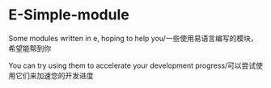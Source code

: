 # E-Simple-module
Some modules written in e, hoping to help you/一些使用易语言编写的模块，希望能帮到你

You can try using them to accelerate your development progress/可以尝试使用它们来加速您的开发进度
